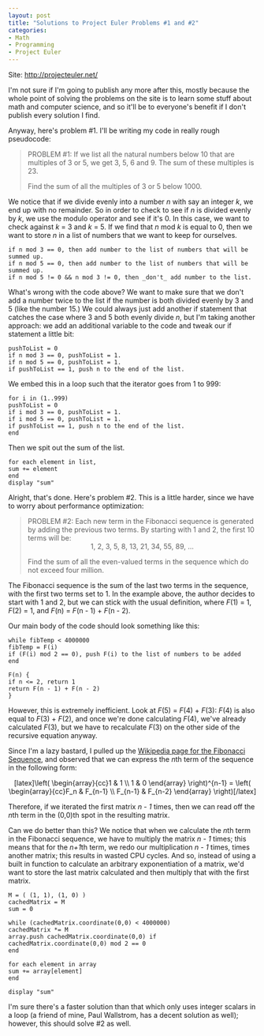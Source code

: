 ```yaml
--- 
layout: post
title: "Solutions to Project Euler Problems #1 and #2"
categories:
- Math
- Programming
- Project Euler
---
```

Site: <a href="http://projecteuler.net/">http://projecteuler.net/</a>

I'm not sure if I'm going to publish any more after this, mostly because the whole point of solving the problems on the site is to learn some stuff about math and computer science, and so it'll be to everyone's benefit if I don't publish every solution I find.

Anyway, here's problem #1.  I'll be writing my code in really rough pseudocode:

<blockquote>PROBLEM #1: If we list all the natural numbers below 10 that are multiples of 3 or 5, we get 3, 5, 6 and 9. The sum of these multiples is 23.

Find the sum of all the multiples of 3 or 5 below 1000.</blockquote>

We notice that if we divide evenly into a number <em>n</em> with say an integer <em>k</em>, we end up with no remainder.  So in order to check to see if <em>n</em> is divided evenly by <em>k</em>, we use the modulo operator and see if it's 0.  In this case, we want to check against <em>k</em> = 3 and <em>k</em> = 5.  If we find that <em>n</em> mod <em>k</em> is equal to 0, then we want to store <em>n</em> in a list of numbers that we want to keep for ourselves.

<pre><code>if n mod 3 == 0, then add number to the list of numbers that will be summed up.
if n mod 5 == 0, then add number to the list of numbers that will be summed up.
if n mod 5 != 0 && n mod 3 != 0, then _don't_ add number to the list.</code></pre>

What's wrong with the code above?  We want to make sure that we don't add a number twice to the list if the number is both divided evenly by 3 and 5 (like the number 15.)  We could always just add another if statement that catches the case where 3 and 5 both evenly divide <em>n</em>, but I'm taking another approach: we add an additional variable to the code and tweak our if statement a little bit:

<pre><code>pushToList = 0
if n mod 3 == 0, pushToList = 1.
if n mod 5 == 0, pushToList = 1.
if pushToList == 1, push n to the end of the list.</code></pre>

We embed this in a loop such that the iterator goes from 1 to 999:

<pre><code>for i in (1..999)
pushToList = 0
if i mod 3 == 0, pushToList = 1.
if i mod 5 == 0, pushToList = 1.
if pushToList == 1, push n to the end of the list.
end
</code></pre>

Then we spit out the sum of the list.

<pre><code>for each element in list,
sum += element
end
display "sum"
</code></pre>

Alright, that's done.  Here's problem #2.  This is a little harder, since we have to worry about performance optimization:

<blockquote>PROBLEM #2: Each new term in the Fibonacci sequence is generated by adding the previous two terms. By starting with 1 and 2, the first 10 terms will be:

<center>1, 2, 3, 5, 8, 13, 21, 34, 55, 89, ...</center>

Find the sum of all the even-valued terms in the sequence which do not exceed four million.</blockquote>

The Fibonacci sequence is the sum of the last two terms in the sequence, with the first two terms set to 1.  In the example above, the author decides to start with 1 and 2, but we can stick with the usual definition, where <em>F</em>(1) = 1, <em>F</em>(2) = 1, and <em>F</em>(n) = <em>F</em>(n - 1) + <em>F</em>(n - 2).

Our main body of the code should look something like this:

<pre><code>while fibTemp < 4000000
fibTemp = F(i)
if (F(i) mod 2 == 0), push F(i) to the list of numbers to be added
end

F(n) {
if n <= 2, return 1
return F(n - 1) + F(n - 2)
}</code></pre>

However, this is extremely inefficient.  Look at <em>F</em>(5) = <em>F</em>(4) + <em>F</em>(3): <em>F</em>(4) is also equal to <em>F</em>(3) + <em>F</em>(2), and once we're done calculating <em>F</em>(4), we've already calculated <em>F</em>(3), but we have to recalculate <em>F</em>(3) on the other side of the recursive equation anyway.

Since I'm a lazy bastard, I pulled up the <a href="http://en.wikipedia.org/wiki/Fibonacci_sequence">Wikipedia page for the Fibonacci Sequence</a>, and observed that we can express the <em>n</em>th term of the sequence in the following form:

<center>[latex]\left( \begin{array}{cc}1 & 1 \\ 1 & 0 \end{array} \right)^{n-1} = \left( \begin{array}{cc}F_n & F_{n-1} \\ F_{n-1} & F_{n-2} \end{array} \right)[/latex]</center>

Therefore, if we iterated the first matrix <em>n - 1</em> times, then we can read off the <em>n</em>th term in the (0,0)th spot in the resulting matrix.

Can we do better than this?  We notice that when we calculate the <em>n</em>th term in the Fibonacci sequence, we have to multiply the matrix <em>n - 1</em> times; this means that for the <em>n+1</em>th term, we redo our multiplication <em>n - 1</em> times, times another matrix; this results in wasted CPU cycles.  And so, instead of using a built in function to calculate an arbitrary exponentiation of a matrix, we'd want to store the last matrix calculated and then multiply that with the first matrix.

<pre><code>M = ( (1, 1), (1, 0) )
cachedMatrix = M
sum = 0

while (cachedMatrix.coordinate(0,0) < 4000000)
cachedMatrix *= M
array.push cachedMatrix.coordinate(0,0) if cachedMatrix.coordinate(0,0) mod 2 == 0
end

for each element in array
sum += array[element]
end

display "sum"</code></pre>

I'm sure there's a faster solution than that which only uses integer scalars in a loop (a friend of mine, Paul Wallstrom, has a decent solution as well); however, this should solve #2 as well.
